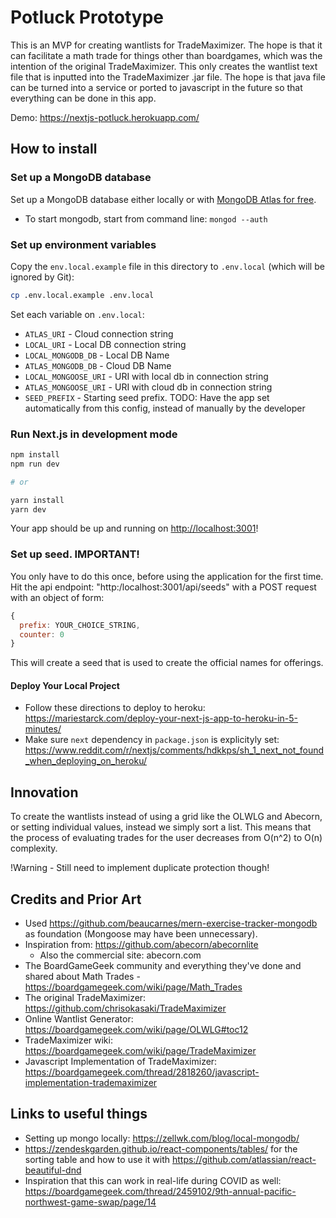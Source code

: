 # Potluck Prototype

This is an MVP for creating wantlists for TradeMaximizer. The hope is that it can facilitate a math trade for things other than boardgames, which was the intention of the original TradeMaximizer. This only creates the wantlist text file that is inputted into the TradeMaximizer .jar file. The hope is that java file can be turned into a service or ported to javascript in the future so that everything can be done in this app.

Demo: https://nextjs-potluck.herokuapp.com/

## How to install

### Set up a MongoDB database

Set up a MongoDB database either locally or with [MongoDB Atlas for free](https://mongodb.com/atlas).

- To start mongodb, start from command line: `mongod --auth`

### Set up environment variables

Copy the `env.local.example` file in this directory to `.env.local` (which will be ignored by Git):

```bash
cp .env.local.example .env.local
```

Set each variable on `.env.local`:

- `ATLAS_URI` - Cloud connection string
- `LOCAL_URI` - Local DB connection string
- `LOCAL_MONGODB_DB` - Local DB Name
- `ATLAS_MONGODB_DB` - Cloud DB Name
- `LOCAL_MONGOOSE_URI` - URI with local db in connection string
- `ATLAS_MONGOOSE_URI` - URI with cloud db in connection string
- `SEED_PREFIX` - Starting seed prefix. TODO: Have the app set automatically from this config, instead of manually by the developer

### Run Next.js in development mode

```bash
npm install
npm run dev

# or

yarn install
yarn dev
```

Your app should be up and running on [http://localhost:3001](http://localhost:3001)!

### Set up seed. IMPORTANT!

You only have to do this once, before using the application for the first time. Hit the api endpoint: "http:/localhost:3001/api/seeds" with a POST request with an object of form:

```js
{
  prefix: YOUR_CHOICE_STRING,
  counter: 0
}
```

This will create a seed that is used to create the official names for offerings.

#### Deploy Your Local Project

- Follow these directions to deploy to heroku: https://mariestarck.com/deploy-your-next-js-app-to-heroku-in-5-minutes/
- Make sure `next` dependency in `package.json` is explicityly set: https://www.reddit.com/r/nextjs/comments/hdkkps/sh_1_next_not_found_when_deploying_on_heroku/

## Innovation

To create the wantlists instead of using a grid like the OLWLG and Abecorn, or setting individual values, instead we simply sort a list. This means that the process of evaluating trades for the user decreases from O(n^2) to O(n) complexity.

!Warning - Still need to implement duplicate protection though!

## Credits and Prior Art

- Used https://github.com/beaucarnes/mern-exercise-tracker-mongodb as foundation (Mongoose may have been unnecessary).
- Inspiration from: https://github.com/abecorn/abecornlite
  - Also the commercial site: abecorn.com
- The BoardGameGeek community and everything they've done and shared about Math Trades - https://boardgamegeek.com/wiki/page/Math_Trades
- The original TradeMaximizer: https://github.com/chrisokasaki/TradeMaximizer
- Online Wantlist Generator: https://boardgamegeek.com/wiki/page/OLWLG#toc12
- TradeMaximizer wiki: https://boardgamegeek.com/wiki/page/TradeMaximizer
- Javascript Implementation of TradeMaximizer: https://boardgamegeek.com/thread/2818260/javascript-implementation-trademaximizer

## Links to useful things

- Setting up mongo locally: https://zellwk.com/blog/local-mongodb/
- https://zendeskgarden.github.io/react-components/tables/ for the sorting table and how to use it with https://github.com/atlassian/react-beautiful-dnd
- Inspiration that this can work in real-life during COVID as well: https://boardgamegeek.com/thread/2459102/9th-annual-pacific-northwest-game-swap/page/14
